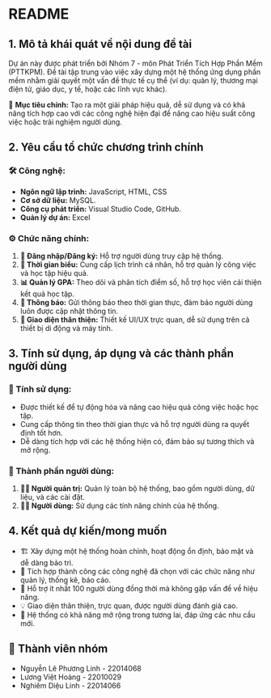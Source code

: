 # README

## 1. Mô tả khái quát về nội dung đề tài

Dự án này được phát triển bởi Nhóm 7 - môn Phát Triển Tích Hợp Phần Mềm (PTTKPM). Đề tài tập trung vào việc xây dựng một hệ thống ứng dụng phần mềm nhằm giải quyết một vấn đề thực tế cụ thể (ví dụ: quản lý, thương mại điện tử, giáo dục, y tế, hoặc các lĩnh vực khác).

🎯 **Mục tiêu chính:** Tạo ra một giải pháp hiệu quả, dễ sử dụng và có khả năng tích hợp cao với các công nghệ hiện đại để nâng cao hiệu suất công việc hoặc trải nghiệm người dùng.

## 2. Yêu cầu tổ chức chương trình chính

### 🛠️ Công nghệ:

- **Ngôn ngữ lập trình:** JavaScript, HTML, CSS
- **Cơ sở dữ liệu:** MySQL.
- **Công cụ phát triển:** Visual Studio Code, GitHub.
- **Quản lý dự án:** Excel

### ⚙️ Chức năng chính:

1. **🔑 Đăng nhập/Đăng ký:** Hỗ trợ người dùng truy cập hệ thống.
2. **📅 Thời gian biểu:** Cung cấp lịch trình cá nhân, hỗ trợ quản lý công việc và học tập hiệu quả.
3. **📊 Quản lý GPA:** Theo dõi và phân tích điểm số, hỗ trợ học viên cải thiện kết quả học tập.
4. **🔔 Thông báo:** Gửi thông báo theo thời gian thực, đảm bảo người dùng luôn được cập nhật thông tin.
5. **🎨 Giao diện thân thiện:** Thiết kế UI/UX trực quan, dễ sử dụng trên cả thiết bị di động và máy tính.

## 3. Tính sử dụng, áp dụng và các thành phần người dùng

### 🤝 Tính sử dụng:

- Được thiết kế để tự động hóa và nâng cao hiệu quả công việc hoặc học tập.
- Cung cấp thông tin theo thời gian thực và hỗ trợ người dùng ra quyết định tốt hơn.
- Dễ dàng tích hợp với các hệ thống hiện có, đảm bảo sự tương thích và mở rộng.

### 👥 Thành phần người dùng:

1. **👨‍💼 Người quản trị:** Quản lý toàn bộ hệ thống, bao gồm người dùng, dữ liệu, và các cài đặt.
2. **👩‍💻 Người dùng:** Sử dụng các tính năng chính của hệ thống.

## 4. Kết quả dự kiến/mong muốn

- 🏗️ Xây dựng một hệ thống hoàn chỉnh, hoạt động ổn định, bảo mật và dễ dàng bảo trì.
- 🔄 Tích hợp thành công các công nghệ đã chọn với các chức năng như quản lý, thống kê, báo cáo.
- 🚀 Hỗ trợ ít nhất 100 người dùng đồng thời mà không gặp vấn đề về hiệu năng.
- 💡 Giao diện thân thiện, trực quan, được người dùng đánh giá cao.
- 🔧 Hệ thống có khả năng mở rộng trong tương lai, đáp ứng các nhu cầu mới.

## 🤝 Thành viên nhóm

- Nguyễn Lê Phương Linh - 22014068
- Lương Việt Hoàng - 22010029
- Nghiêm Diệu Linh - 22014066
